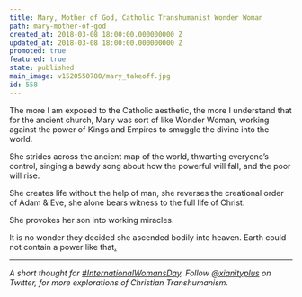 ```yaml
---
title: Mary, Mother of God, Catholic Transhumanist Wonder Woman
path: mary-mother-of-god
created_at: 2018-03-08 18:00:00.000000000 Z
updated_at: 2018-03-08 18:00:00.000000000 Z
promoted: true
featured: true
state: published
main_image: v1520550780/mary_takeoff.jpg
id: 558
---
```

The more I am exposed to the Catholic aesthetic, the more I understand that for the ancient church, Mary was sort of like Wonder Woman, working against the power of Kings and Empires to smuggle the divine into the world.

She strides across the ancient map of the world, thwarting everyone’s control, singing a bawdy song about how the powerful will fall, and the poor will rise.

She creates life without the help of man, she reverses the creational order of Adam & Eve, she alone bears witness to the full life of Christ.

She provokes her son into working miracles.

It is no wonder they decided she ascended bodily into heaven. Earth could not contain a power like that[.](https://twitter.com/micahtredding/status/945338999274725382)

---

*A short thought for [#InternationalWomansDay](https://twitter.com/search?q=%23InternationalWomensDay%20%40xianityplus&src=typd). Follow [@xianityplus](https://twitter.com/xianityplus) on Twitter, for more explorations of Christian Transhumanism.*

